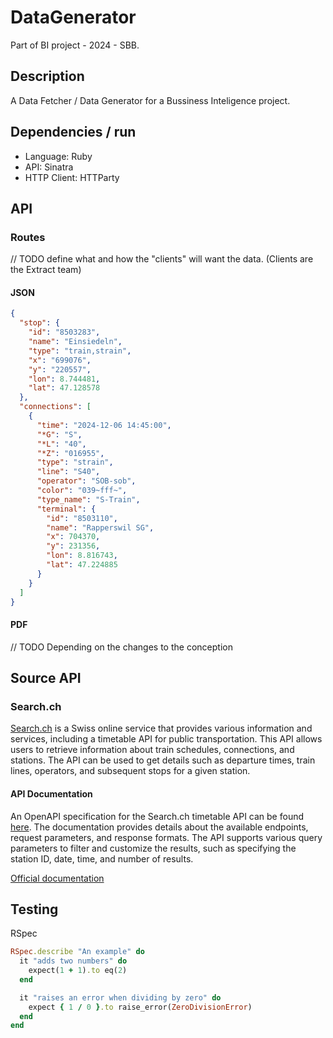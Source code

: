 # DataGenerator
Part of BI project - 2024 - SBB.
## Description
A Data Fetcher / Data Generator for a Bussiness Inteligence project.
## Dependencies / run
- Language: Ruby
- API: Sinatra
- HTTP Client: HTTParty
## API
### Routes
// TODO define what and how the "clients" will want the data. (Clients are the Extract team)
#### JSON
```JSON
{
  "stop": {
    "id": "8503283",
    "name": "Einsiedeln",
    "type": "train,strain",
    "x": "699076",
    "y": "220557",
    "lon": 8.744481,
    "lat": 47.128578
  },
  "connections": [
    {
      "time": "2024-12-06 14:45:00",
      "*G": "S",
      "*L": "40",
      "*Z": "016955",
      "type": "strain",
      "line": "S40",
      "operator": "SOB-sob",
      "color": "039~fff~",
      "type_name": "S-Train",
      "terminal": {
        "id": "8503110",
        "name": "Rapperswil SG",
        "x": 704370,
        "y": 231356,
        "lon": 8.816743,
        "lat": 47.224885
      }
    }
  ]
}
```
#### PDF
// TODO Depending on the changes to the conception
## Source API

### Search.ch

[Search.ch](https://search.ch/) is a Swiss online service that provides various information and services, including a timetable API for public transportation. This API allows users to retrieve information about train schedules, connections, and stations. The API can be used to get details such as departure times, train lines, operators, and subsequent stops for a given station.

#### API Documentation

An OpenAPI specification for the Search.ch timetable API can be found [here](docs/externals_apis/search.ch.yaml). The documentation provides details about the available endpoints, request parameters, and response formats. The API supports various query parameters to filter and customize the results, such as specifying the station ID, date, time, and number of results.

[Official documentation](https://search.ch/timetable/api/help) 

## Testing
RSpec

```Ruby
RSpec.describe "An example" do
  it "adds two numbers" do
    expect(1 + 1).to eq(2)
  end

  it "raises an error when dividing by zero" do
    expect { 1 / 0 }.to raise_error(ZeroDivisionError)
  end
end
```
